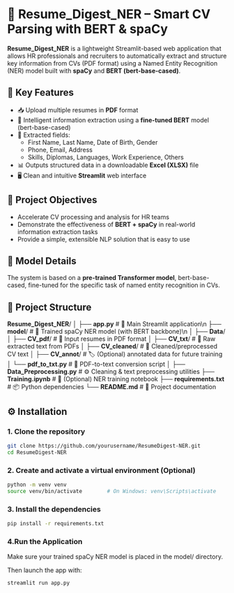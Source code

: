# 📄 Resume_Digest_NER – Smart CV Parsing with BERT & spaCy

**Resume_Digest_NER** is a lightweight Streamlit-based web application that allows HR professionals and recruiters to automatically extract and structure key information from CVs (PDF format) using a Named Entity Recognition (NER) model built with **spaCy** and **BERT (bert-base-cased)**.



## 🚀 Key Features

- 📥 Upload multiple resumes in **PDF** format  
- 🧠  Intelligent information extraction using a **fine-tuned BERT** model (bert-base-cased)
- 📄 Extracted fields:
  - First Name, Last Name, Date of Birth, Gender
  - Phone, Email, Address
  - Skills, Diplomas, Languages, Work Experience, Others
- 📊 Outputs structured data in a downloadable **Excel (XLSX)** file  
- 🖥️ Clean and intuitive **Streamlit** web interface  



## 🎯 Project Objectives
- Accelerate CV processing and analysis for HR teams
- Demonstrate the effectiveness of **BERT + spaCy** in real-world information extraction tasks
- Provide a simple, extensible NLP solution that is easy to use



## 🧠 Model Details
The system is based on a **pre-trained Transformer model**, bert-base-cased, fine-tuned for the specific task of named entity recognition in CVs.



## 📁 Project Structure

**Resume_Digest_NER**/
│
├── **app.py** # 🚀 Main Streamlit application\n
├── **model**/ # 🧠 Trained spaCy NER model (with BERT backbone)\n
│
├── **Data**/
│ ├── **CV_pdf**/ # 📄 Input resumes in PDF format
│ ├── **CV_txt**/ # 📝 Raw extracted text from PDFs
│ ├── **CV_cleaned**/ # 🧹 Cleaned/preprocessed CV text
│ ├── **CV_annot**/ # 🏷️ (Optional) annotated data for future training
│ └── **pdf_to_txt.py** # 🔧 PDF-to-text conversion script
│
├── **Data_Preprocessing.py** # ⚙️ Cleaning & text preprocessing utilities
├── **Training.ipynb** # 📓 (Optional) NER training notebook
├── **requirements.txt** # 📦 Python dependencies
└── **README.md** # 📘 Project documentation



## ⚙️ Installation

### 1. Clone the repository

```bash
git clone https://github.com/yourusername/ResumeDigest-NER.git
cd ResumeDigest-NER
```

### 2. Create and activate a virtual environment (Optional) 

```bash
python -m venv venv
source venv/bin/activate        # On Windows: venv\Scripts\activate
```

### 3. Install the dependencies

```bash
pip install -r requirements.txt
```

### 4.Run the Application
Make sure your trained spaCy NER model is placed in the model/ directory.

Then launch the app with:

```bash
streamlit run app.py
```

